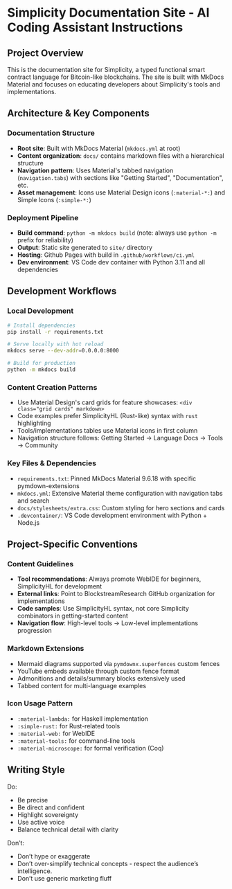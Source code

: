 # Simplicity Documentation Site - AI Coding Assistant Instructions

## Project Overview
This is the documentation site for Simplicity, a typed functional smart contract language for Bitcoin-like blockchains. The site is built with MkDocs Material and focuses on educating developers about Simplicity's tools and implementations.

## Architecture & Key Components

### Documentation Structure
- **Root site**: Built with MkDocs Material (`mkdocs.yml` at root)
- **Content organization**: `docs/` contains markdown files with a hierarchical structure
- **Navigation pattern**: Uses Material's tabbed navigation (`navigation.tabs`) with sections like "Getting Started", "Documentation", etc.
- **Asset management**: Icons use Material Design icons (`:material-*:`) and Simple Icons (`:simple-*:`)

### Deployment Pipeline
- **Build command**: `python -m mkdocs build` (note: always use `python -m` prefix for reliability)
- **Output**: Static site generated to `site/` directory
- **Hosting**: Github Pages with build in `.github/workflows/ci.yml`
- **Dev environment**: VS Code dev container with Python 3.11 and all dependencies

## Development Workflows

### Local Development
```bash
# Install dependencies
pip install -r requirements.txt

# Serve locally with hot reload
mkdocs serve --dev-addr=0.0.0.0:8000

# Build for production
python -m mkdocs build
```

### Content Creation Patterns
- Use Material Design's card grids for feature showcases: `<div class="grid cards" markdown>`
- Code examples prefer SimplicityHL (Rust-like) syntax with `rust` highlighting
- Tools/implementations tables use Material icons in first column
- Navigation structure follows: Getting Started → Language Docs → Tools → Community

### Key Files & Dependencies
- `requirements.txt`: Pinned MkDocs Material 9.6.18 with specific pymdown-extensions
- `mkdocs.yml`: Extensive Material theme configuration with navigation tabs and search
- `docs/stylesheets/extra.css`: Custom styling for hero sections and cards
- `.devcontainer/`: VS Code development environment with Python + Node.js

## Project-Specific Conventions

### Content Guidelines
- **Tool recommendations**: Always promote WebIDE for beginners, SimplicityHL for development
- **External links**: Point to BlockstreamResearch GitHub organization for implementations
- **Code samples**: Use SimplicityHL syntax, not core Simplicity combinators in getting-started content
- **Navigation flow**: High-level tools → Low-level implementations progression

### Markdown Extensions
- Mermaid diagrams supported via `pymdownx.superfences` custom fences
- YouTube embeds available through custom fence format
- Admonitions and details/summary blocks extensively used
- Tabbed content for multi-language examples

### Icon Usage Pattern
- `:material-lambda:` for Haskell implementation
- `:simple-rust:` for Rust-related tools
- `:material-web:` for WebIDE
- `:material-tools:` for command-line tools
- `:material-microscope:` for formal verification (Coq)

## Writing Style

Do:

- Be precise
- Be direct and confident
- Highlight sovereignty
- Use active voice
- Balance technical detail with clarity

Don’t:

- Don’t hype or exaggerate
- Don’t over-simplify technical concepts - respect the audience’s intelligence.
- Don’t use generic marketing fluff 
